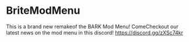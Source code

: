 # BriteModMenu 
This is a brand new remakeof the BARK Mod Menu!
ComeCheckout our latest news on the mod menu in this discord! https://discord.gg/zXSc74kr
